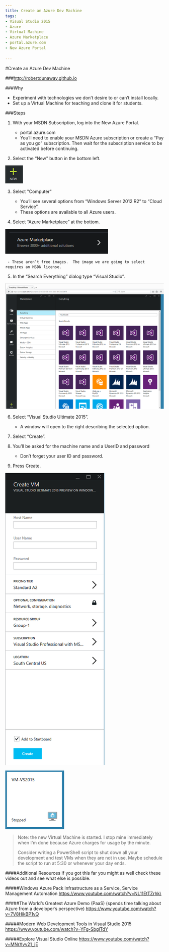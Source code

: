 ```yaml
---
title: Create an Azure Dev Machine
tags:
- Visual Studio 2015
- Azure
- Virtual Machine
- Azure Marketplace
- portal.azure.com
- New Azure Portal

---
```



#Create an Azure Dev Machine

###http://robertdunaway.github.io

###Why
- Experiment with technologies we don’t desire to or can’t install locally.
- Set up a Virtual Machine for teaching and clone it for students.

###Steps

 1. With your MSDN Subscription, log into the New Azure Portal.

     - portal.azure.com
     - You’ll need to enable your MSDN Azure subscription or create a “Pay as you go” subscription.  Then wait for the subscription service to be activated before continuing.

 2. Select the “New” button in the bottom left.

  ![enter image description here](https://github.com/robertdunaway/blogs/blob/master/2015-04%20Create%20Azure%20Dev%20Machine/1.png?raw=true)

 3. Select "Computer"

     - You’ll see several options from “Windows Server 2012 R2” to “Cloud Service”.
     - These options are available to all Azure users.

 4. Select “Azure Marketplace” at the bottom.

  ![enter image description here](https://github.com/robertdunaway/blogs/blob/master/2015-04%20Create%20Azure%20Dev%20Machine/2.png?raw=true)

     - These aren’t free images.  The image we are going to select requires an MSDN license.

 5. In the “Search Everything” dialog type “Visual Studio”.

  ![enter image description here](https://github.com/robertdunaway/blogs/blob/master/2015-04%20Create%20Azure%20Dev%20Machine/3.png?raw=true)

 6. Select “Visual Studio Ultimate 2015”.

     - A window will open to the right describing the selected option.

 7. Select “Create”.
 8. You’ll be asked for the machine name and a UserID and password

     - Don’t forget your user ID and password.

 9. Press Create.

  ![enter image description here](https://github.com/robertdunaway/blogs/blob/master/2015-04%20Create%20Azure%20Dev%20Machine/4.png?raw=true)

  ![enter image description here](https://github.com/robertdunaway/blogs/blob/master/2015-04%20Create%20Azure%20Dev%20Machine/5.png?raw=true)

> Note: the new Virtual Machine is started.  I stop mine immediately when I'm done because Azure charges for usage by the minute.
> 
> Consider writing a PowerShell script to shut down all your development and test VMs when they are not in use.  Maybe schedule the script to run at 5:30 or whenever your day ends.


####Additional Resources
If you got this far you might as well check these videos out and see what else is possible.


#####Windows Azure Pack Infrastructure as a Service, Service Management Automation
https://www.youtube.com/watch?v=NL11EtTZrhk\


#####The World’s Greatest Azure Demo (PaaS) (spends time talking about Azure from a developer’s perspective)
https://www.youtube.com/watch?v=7V8HikBP1vQ


#####Modern Web Development Tools in Visual Studio 2015
https://www.youtube.com/watch?v=YFg-SbgITdY


#####Explore Visual Studio Online
https://www.youtube.com/watch?v=MNrXvv21_jE
